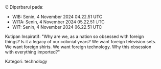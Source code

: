 ⏰ Diperbarui pada:
- WIB: Senin, 4 November 2024 04.22.51 UTC
- WITA: Senin, 4 November 2024 05.22.51 UTC
- WIT: Senin, 4 November 2024 06.22.51 UTC

Kutipan Inspiratif:
"Why are we, as a nation so obsessed with foreign things? Is it a legacy of our colonial years? We want foreign television sets. We want foreign shirts. We want foreign technology. Why this obsession with everything imported?"


Kategori: technology

